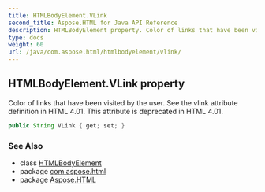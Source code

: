 ```yaml
---
title: HTMLBodyElement.VLink
second_title: Aspose.HTML for Java API Reference
description: HTMLBodyElement property. Color of links that have been visited by the user. See the vlink attribute definition in HTML 4.01. This attribute is deprecated in HTML 4.01
type: docs
weight: 60
url: /java/com.aspose.html/htmlbodyelement/vlink/
---
```

## HTMLBodyElement.VLink property

Color of links that have been visited by the user. See the vlink attribute definition in HTML 4.01. This attribute is deprecated in HTML 4.01.

```java
public String VLink { get; set; }
```

### See Also

* class [HTMLBodyElement](../)
* package [com.aspose.html](../../htmlbodyelement/)
* package [Aspose.HTML](../../../)
